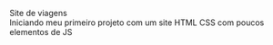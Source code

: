 Site de viagens <br>
Iniciando meu primeiro projeto com um site HTML CSS com poucos elementos de JS
